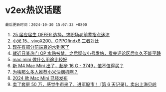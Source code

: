 # v2ex热议话题

`最后更新时间：2024-10-30 15:07:33 +0800`

1. [25 届应届生 OFFER 选择，求职场老前辈指点迷津](https://www.v2ex.com/t/1084656)
1. [小米 15、vivoX200、OPPOfindx8 三者对比](https://www.v2ex.com/t/1084805)
1. [现在有部分前端真的水到家了](https://www.v2ex.com/t/1084858)
1. [就近日某热门 OP 水贴被禁，之后疑似小号发帖，看完评论区后久久不能平静](https://www.v2ex.com/t/1084811)
1. [mac mini 做什么用途比较好](https://www.v2ex.com/t/1084802)
1. [新 M4 Mac Mini 出了，起步 16 G - 3749，值不值得买？](https://www.v2ex.com/t/1084772)
1. [为啥那么多人推荐小米油烟机啊？](https://www.v2ex.com/t/1084801)
1. [2024 款 Mac Mini 已经发布](https://www.v2ex.com/t/1084764)
1. [卖了套房 50 万，感觉牛市来了，进军股市！ [第 6 天记录]，卖出上海贝岭](https://www.v2ex.com/t/1084875)

